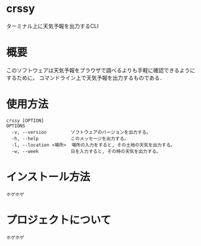 # crssy
ターミナル上に天気予報を出力するCLI

# 概要
このソフトウェアは天気予報をブラウザで調べるよりも手軽に確認できるようにするために，
コマンドライン上で天気予報を出力するものである．

# 使用方法
```
crssy [OPTION]
OPTIONS
  -v, --version         ソフトウェアのバージョンを出力する。
  -h, --help            このメッセージを出力する。
  -l, --location <場所>  場所の入力をすると, その土地の天気を出力する。
  -w, --week            日を入力すると, その時の天気を出力する。
```

# インストール方法
```
ホゲホゲ
```
# プロジェクトについて
```
ホゲホゲ
```
